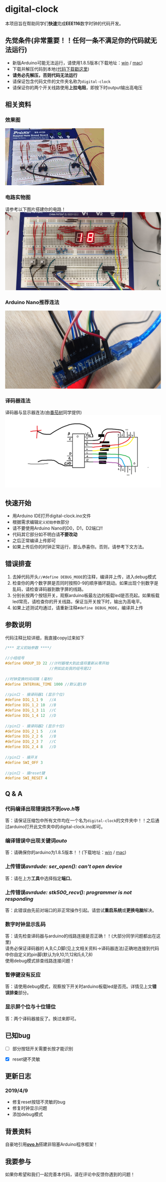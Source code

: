 # digital-clock

本项目旨在帮助同学们**快速**完成**EEE116**数字时钟的代码开发。

## 先觉条件(非常重要！！任何一条不满足你的代码就无法运行)
 - 新版Arduino可能无法运行，请使用1.8.5版本(下载地址：[win](https://cloud.yimian.xyz/install/arduino/1.8.5/arduino-1.8.5-windows.zip) / [mac](https://cloud.yimian.xyz/install/arduino/1.8.5/arduino-1.8.5-macosx.zip))
 - 下载并解压代码到本地([代码下载戳这里](https://github.com/IoTcat/digital-clock/archive/master.zip))
 - **请务必先解压，否则代码无法运行**
 - 请保证包含代码文件的文件夹名称为`digital-clock`
 - 请保证你的两个开关线路使用**上拉电阻**，即按下时output输出高电压
 
## 相关资料
### 效果图
![Demo_effect](./demo.gif)
### 电路实物图
请参考以下图片搭建你的电路！
![One Demo of Circuit](./circuit_pic.jpg)
### Arduino Nano推荐连法
![Arduino Nano](./nano_pic.jpg)

### 译码器连法
译码器与显示器连法(由[番茄树](https://tomatotrees.xyz)同学提供)
![Circuit of dicoder and screen](./circuit-for-decoder.png)
 
## 快速开始
 - 用Arduino IDE打开digital-clock.ino文件
 - 根据需求编辑`定义初始参数`部分
 - 请不要使用Arduino Nano的D0，D1，D2端口!!
 - 代码其它部分如不明白请**不要改动**
 - 之后正常编译上传即可
 - 如果上传后你的时钟正常运行，那么恭喜你。否则，请参考下文方法。
 
 ## 错误排查
 1. 去掉代码开头`//#define DEBUG_MODE`的注释，编译并上传，进入debug模式
 2. 检查你的两个数字屏是否同时按照0-9的顺序循环跳动。如果出现个别数字是乱码，请检查译码器到数字屏的线路。
 3. 分别长按两个按钮开关，观察arduino板最左边的板载led是否亮起。如果板载led常亮，请检查你的开关线路，保证当开关按下时，输出为高电平。
 4. 如果上述测试均通过，请重新注释`#define DEBUG_MODE`，编译并上传

## 参数说明
代码注释比较详细，我直接copy过来如下
````C++
/*** 定义初始参数 ****/

//小组组号
#define GROUP_ID 22 //计时器增大到此值将重新从零开始
                    //例如此处我的组号是22

//时钟变换时间间隔 (毫秒)
#define INTERVAL_TIME 1000 //默认是1秒

//pin口 - 接译码器1 (显示个位)
#define DIG_1_1 9   //A
#define DIG_1_2 10  //B
#define DIG_1_3 11  //C
#define DIG_1_4 12  //D

//pin口 - 接译码器2 (显示十位)
#define DIG_2_1 5   //A
#define DIG_2_2 6   //B
#define DIG_2_3 7   //C
#define DIG_2_4 8   //D

//pin口 - 接开关
#define SWI_OFF 3

//pin口 - 接reset键
#define SWI_RESET 4

````

## Q & A
### 代码编译出现错误找不到*ovo.h*等
答：请保证压缩包中所有文件均在一个名为`digital-clock`的文件夹中！！之后通过arduino打开此文件夹中的digital-clock.ino即可。

### 编译错误中出现关键词*auto*
答：请确保你的arduino为1.8.5版本！！(下载地址：[win](https://cloud.yimian.xyz/install/arduino/1.8.5/arduino-1.8.5-windows.zip) / [mac](https://cloud.yimian.xyz/install/arduino/1.8.5/arduino-1.8.5-macosx.zip))

### 上传错误*avrdude: ser_open(): can't open device*
答：请在上方**工具**中选择指定**端口**。

### 上传错误*avrdude: stk500_recv(): programmer is not responding*
答：此错误由先前对端口的非正常操作引起。请尝试**重启系统**或**更换电脑**解决。

### 数字时钟显示乱码
答：请先检查译码器与arduino的线路连接是否正确！！(大部分同学问题都出在这里)<br/>
请务必保证译码器的 A,B,C,D脚(见上文相关资料->译码器连法)正确地连接到代码中你自定义的pin脚(默认为9,10,11,12和5,6,7,8)<br/>
使用debug模式排查线路连接问题！

### 暂停键没有反应
答：请使用debug模式，观察按下开关时arduino板载led是否亮。详情见上文**错误排查**部分。

### 显示屏个位与十位错位
答：两个译码器接反了。换过来即可。


## 已知bug
 - [ ] 部分按钮开关需要长按才能识别
 - [x] reset键不灵敏


## 更新日志
### 2019/4/9
 - 修复reset按钮不灵敏的bug
 - 修复时钟显示问题
 - 添加debug模式


## 背景资料
自豪地引用[**ovo.h**](https://github.com/eeeneko/arduino-ovo)搭建非阻塞Arduino程序框架！

## 我要参与
如果你希望和我们一起完善本代码，请在评论中反馈你遇到的问题！

